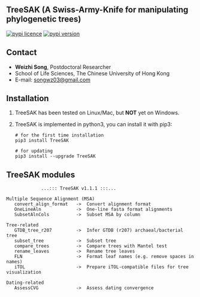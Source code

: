 
## TreeSAK (A Swiss-Army-Knife for manipulating phylogenetic trees)

[![pypi licence ](https://img.shields.io/pypi/l/TreeSAK.svg)](https://opensource.org/licenses/gpl-3.0.html)
[![pypi version ](https://img.shields.io/pypi/v/TreeSAK.svg)](https://pypi.python.org/pypi/TreeSAK) 

Contact
---

+ **Weizhi Song**, Postdoctoral Researcher
+ School of Life Sciences, The Chinese University of Hong Kong
+ E-mail: songwz03@gmail.com

    
Installation
---

1. TreeSAK has been tested on Linux/Mac, but **NOT** yet on Windows.

1. TreeSAK is implemented in python3, you can install it with pip3:

       # for the first time installation
       pip3 install TreeSAK
      
       # for updating
       pip3 install --upgrade TreeSAK

TreeSAK modules
---
   
                 ...::: TreeSAK v1.1.1 :::...

    Multiple Sequence Alignment (MSA)
       convert_align_format   ->  Convert alignment format
       OneLineAln             ->  One-line fasta format alignments
       SubsetAlnCols          ->  Subset MSA by column    

    Tree-related
       GTDB_tree_r207         ->  Infer GTDB (r207) archaeal/bacterial tree
       subset_tree            ->  Subset tree
       compare_trees          ->  Compare trees with Mantel test
       rename_leaves          ->  Rename tree leaves
       FLN                    ->  Format leaf names (e.g. remove spaces in names)
       iTOL                   ->  Prepare iTOL-compatible files for tree visualization
    
    Dating-related
       AssessCVG              ->  Assess dating convergence
